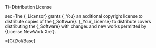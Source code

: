 Ti=Distribution License 

sec=The {_Licensor} grants {_You} an additional copyright license to distribute copies of the {_Software}.  {_Your_License} to distribute covers distributing the {_Software} with changes and new works permitted by {License.NewWork.Xref}. 

=[G/Z/ol/Base]

